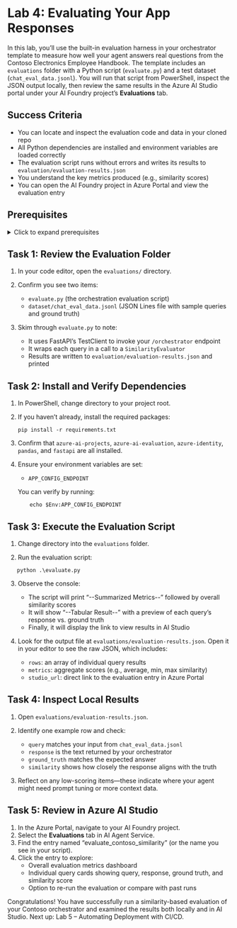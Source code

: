# Lab 4: Evaluating Your App Responses

In this lab, you’ll use the built-in evaluation harness in your orchestrator template to measure how well your agent answers real questions from the Contoso Electronics Employee Handbook. The template includes an `evaluations` folder with a Python script (`evaluate.py`) and a test dataset (`chat_eval_data.jsonl`). You will run that script from PowerShell, inspect the JSON output locally, then review the same results in the Azure AI Studio portal under your AI Foundry project’s **Evaluations** tab.



## Success Criteria

- You can locate and inspect the evaluation code and data in your cloned repo  
- All Python dependencies are installed and environment variables are loaded correctly  
- The evaluation script runs without errors and writes its results to `evaluation/evaluation-results.json`  
- You understand the key metrics produced (e.g., similarity scores)  
- You can open the AI Foundry project in Azure Portal and view the evaluation entry  


## Prerequisites

<details markdown="block">
<summary>Click to expand prerequisites</summary>

- **Local environment**  
  - PowerShell (or Windows Terminal) with Python 3.11  
  - Your cloned orchestrator repo at the v2.0.0 tag  
  - A Python virtual environment activated, if you use one  

- **Azure resources**  
  - Active Azure subscription with the AI Foundry Project you provisioned in Labs 1–3  
  - AI Agent Service and Cognitive Services index loaded with the Employee Handbook  
  - App Configuration endpoint and AI Foundry connection string set as environment variables  

- **Files in place**  
  - `evaluations/evaluate.py`  
  - `evaluations/dataset/chat_eval_data.jsonl`  
</details>


## Task 1: Review the Evaluation Folder

1. In your code editor, open the `evaluations/` directory.  

2. Confirm you see two items:  
   - `evaluate.py` (the orchestration evaluation script)  
   - `dataset/chat_eval_data.jsonl` (JSON Lines file with sample queries and ground truth)  

3. Skim through `evaluate.py` to note:  
   - It uses FastAPI’s TestClient to invoke your `/orchestrator` endpoint  
   - It wraps each query in a call to a `SimilarityEvaluator`  
   - Results are written to `evaluation/evaluation-results.json` and printed  

## Task 2: Install and Verify Dependencies

1. In PowerShell, change directory to your project root.  

2. If you haven’t already, install the required packages:  
      
       pip install -r requirements.txt  

3. Confirm that `azure-ai-projects`, `azure-ai-evaluation`, `azure-identity`, `pandas`, and `fastapi` are all installed.  

4. Ensure your environment variables are set:  
   - `APP_CONFIG_ENDPOINT`  

   You can verify by running:  

```      
       echo $Env:APP_CONFIG_ENDPOINT  
```

## Task 3: Execute the Evaluation Script

1. Change directory into the `evaluations` folder.  

2. Run the evaluation script:  

```      
   python .\evaluate.py  
```

3. Observe the console:  
   - The script will print “--Summarized Metrics--” followed by overall similarity scores  
   - It will show “--Tabular Result--” with a preview of each query’s response vs. ground truth  
   - Finally, it will display the link to view results in AI Studio  

4. Look for the output file at `evaluations/evaluation-results.json`. Open it in your editor to see the raw JSON, which includes:  
   - `rows`: an array of individual query results  
   - `metrics`: aggregate scores (e.g., average, min, max similarity)  
   - `studio_url`: direct link to the evaluation entry in Azure Portal  

## Task 4: Inspect Local Results

1. Open `evaluations/evaluation-results.json`.  
2. Identify one example row and check:  
   - `query` matches your input from `chat_eval_data.jsonl`  
   - `response` is the text returned by your orchestrator  
   - `ground_truth` matches the expected answer  
   - `similarity` shows how closely the response aligns with the truth  

3. Reflect on any low-scoring items—these indicate where your agent might need prompt tuning or more context data.

## Task 5: Review in Azure AI Studio

1. In the Azure Portal, navigate to your AI Foundry project.  
2. Select the **Evaluations** tab in AI Agent Service.  
3. Find the entry named “evaluate_contoso_similarity” (or the name you see in your script).  
4. Click the entry to explore:  
   - Overall evaluation metrics dashboard  
   - Individual query cards showing query, response, ground truth, and similarity score  
   - Option to re-run the evaluation or compare with past runs  

Congratulations! You have successfully run a similarity-based evaluation of your Contoso orchestrator and examined the results both locally and in AI Studio. Next up: Lab 5 – Automating Deployment with CI/CD.  